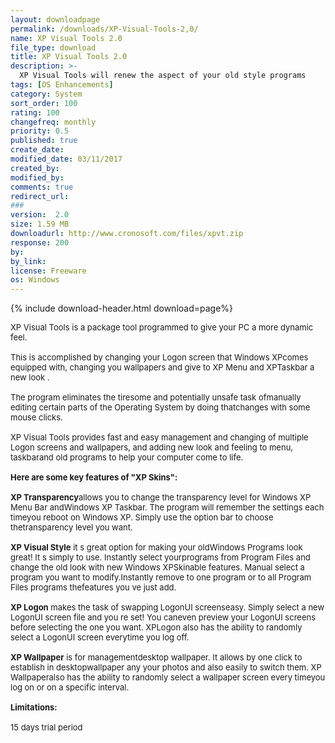```yaml
---
layout: downloadpage
permalink: /downloads/XP-Visual-Tools-2,0/
name: XP Visual Tools 2.0
file_type: download
title: XP Visual Tools 2.0
description: >-
  XP Visual Tools will renew the aspect of your old style programs
tags: [OS Enhancements]
category: System
sort_order: 100
rating: 100
changefreq: monthly
priority: 0.5
published: true
create_date: 
modified_date: 03/11/2017
created_by: 
modified_by: 
comments: true
redirect_url: 
### 
version:  2.0
size: 1.59 MB
downloadurl: http://www.cronosoft.com/files/xpvt.zip
response: 200
by: 
by_link: 
license: Freeware
os: Windows
---
```


{% include download-header.html download=page%}

<p style="fix-download-text !important">
<p><font size="2"><p>XP Visual Tools is a package tool programmed to give your PC a more dynamic feel.<br />
<br />
This is accomplished by changing your Logon screen that Windows XPcomes equipped with, changing you wallpapers and give to XP Menu and XPTaskbar a new look .<br />
<br />
The program eliminates the tiresome and potentially unsafe task ofmanually editing certain parts of the Operating System by doing thatchanges with some mouse clicks.<br />
<br />
XP Visual Tools provides fast and easy management and changing of multiple Logon screens and wallpapers, and adding new look and feeling to menu, taskbarand old programs to help your computer come to life.<br />
<br />
<span><strong>Here are some key features of "XP Skins":</strong></span><br />
<br />
<strong>XP Transparency</strong>allows you to change the transparency level for Windows XP Menu Bar andWindows XP Taskbar. The program will remember the settings each timeyou reboot on Windows XP. Simply use the option bar to choose thetransparency level you want.<br />
<br />
<strong>XP Visual Style</strong> it s great option for making your oldWindows Programs look great! It s simply to use. Instantly select yourprograms from Program Files and change the old look with new Windows XPSkinable features. Manual select a program you want to modify.Instantly remove to one program or to all Program Files programs thefeatures you ve just add.<br />
<br />
<strong>XP Logon</strong> makes the task of swapping LogonUI screenseasy. Simply select a new LogonUI screen file and you re set! You caneven preview your LogonUI screens before selecting the one you want. XPLogon also has the ability to randomly select a LogonUI screen everytime you log off.<br />
<br />
<strong>XP Wallpaper</strong> is for managementdesktop wallpaper. It allows by one click to establish in desktopwallpaper any your photos and also easily to switch them. XP Wallpaperalso has the ability to randomly select a wallpaper screen every timeyou log on or on a specific interval.<br />
<br />
<span><strong>Limitations:</strong></span><br />
<br />
15 days trial period</p></p></p>
